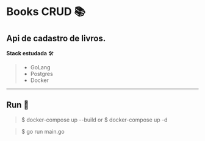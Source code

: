 # Books CRUD 📚

## Api de cadastro de livros.

**Stack estudada** 🛠️

 > * GoLang 
 > * Postgres 
 > * Docker

 ---

## Run 🏃
> $ docker-compose up --build
or
> $ docker-compose up -d

> $ go run main.go